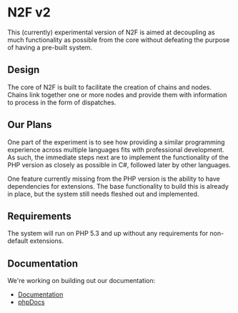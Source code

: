 # N2F v2
This (currently) experimental version of N2F is aimed at decoupling as much functionality as possible from the core without defeating the purpose of having a pre-built system.

## Design
The core of N2F is built to facilitate the creation of chains and nodes.  Chains link together one or more nodes and provide them with information to process in the form of dispatches.

## Our Plans
One part of the experiment is to see how providing a similar programming experience across multiple languages fits with professional development.  As such, the immediate steps next are to implement the functionality of the PHP version as closely as possible in C#, followed later by other languages.

One feature currently missing from the PHP version is the ability to have dependencies for extensions.  The base functionality to build this is already in place, but the system still needs fleshed out and implemented.

## Requirements
The system will run on PHP 5.3 and up without any requirements for non-default extensions.

## Documentation
We're working on building out our documentation:

* [Documentation](https://github.com/n2framework/n2framework/wiki)
* [phpDocs](http://n2framework.com/phpDoc/v2.0.1/)